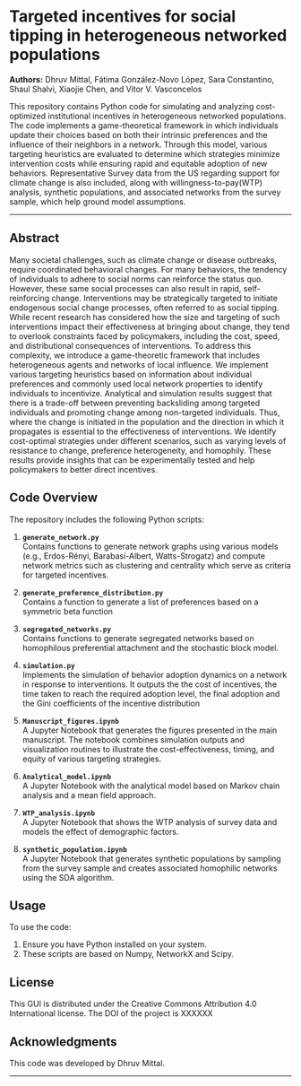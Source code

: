 # Targeted incentives for social tipping in heterogeneous networked populations

**Authors:** Dhruv Mittal, Fátima González-Novo López, Sara Constantino, Shaul Shalvi, Xiaojie Chen, and Vítor V. Vasconcelos

This repository contains Python code for simulating and analyzing cost-optimized institutional incentives in heterogeneous networked populations. The code implements a game-theoretical framework in which individuals update their choices based on both their intrinsic preferences and the influence of their neighbors in a network. Through this model, various targeting heuristics are evaluated to determine which strategies minimize intervention costs while ensuring rapid and equitable adoption of new behaviors. Representative Survey data from the US regarding support for climate change is also included, along with willingness-to-pay(WTP) analysis, synthetic populations, and associated networks from the survey sample, which help ground model assumptions.


---


## Abstract
Many societal challenges, such as climate change or disease outbreaks, require coordinated behavioral changes. For many behaviors, the tendency of individuals to adhere to social norms can reinforce the status quo. However, these same social processes can also result in rapid, self-reinforcing change. Interventions may be strategically targeted to initiate endogenous social change processes, often referred to as social tipping. While recent research has considered how the size and targeting of such interventions impact their effectiveness at bringing about change, they tend to overlook constraints faced by policymakers, including the cost, speed, and distributional consequences of interventions. To address this complexity, we introduce a game-theoretic framework that includes heterogeneous agents and networks of local influence. We implement various targeting heuristics based on information about individual preferences and commonly used local network properties to identify individuals to incentivize. Analytical and simulation results suggest that there is a trade-off between preventing backsliding among targeted individuals and promoting change among non-targeted individuals. Thus, where the change is initiated in the population and the direction in which it propagates is essential to the effectiveness of interventions. We identify cost-optimal strategies under different scenarios, such as varying levels of resistance to change, preference heterogeneity, and homophily. These results provide insights that can be experimentally tested and help policymakers to better direct incentives.

## Code Overview

The repository includes the following Python scripts:

1. **`generate_network.py`**  
   Contains functions to generate network graphs using various models (e.g., Erdos-Rényi, Barabasi-Albert, Watts-Strogatz) and compute network metrics such as clustering and centrality which serve as criteria for targeted incentives.

2. **`generate_preference_distribution.py`**  
   Contains a function to generate a list of preferences based on a symmetric beta function

2. **`segregated_networks.py`**  
   Contains functions to generate segregated networks based on homophilous preferential attachment and the stochastic block model.

4. **`simulation.py`**  
   Implements the simulation of behavior adoption dynamics on a network in response to interventions. It outputs the the cost of incentives, the time taken to reach the required adoption level, the final adoption and the Gini coefficients of the incentive distribution

5. **`Manuscript_figures.ipynb`**  
   A Jupyter Notebook that generates the figures presented in the main manuscript. The notebook combines simulation outputs and visualization routines to illustrate the cost-effectiveness, timing, and equity of various targeting strategies.

6. **`Analytical_model.ipynb`**  
   A Jupyter Notebook with the analytical model based on Markov chain analysis and a mean field approach.

7. **`WTP_analysis.ipynb`**  
   A Jupyter Notebook that shows the WTP analysis of survey data and models the effect of demographic factors.

7. **`synthetic_population.ipynb`**  
   A Jupyter Notebook that generates synthetic populations by sampling from the survey sample and creates associated homophilic networks using the SDA algorithm.
    



## Usage

To use the code:

1. Ensure you have Python installed on your system.
2. These scripts are based on Numpy, NetworkX and Scipy. 



## License

This GUI is distributed under the Creative Commons Attribution 4.0 International license. The DOI of the project is XXXXXX


## Acknowledgments

This code was developed by Dhruv Mittal.

---
